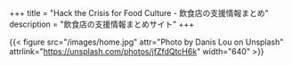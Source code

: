 +++
title = "Hack the Crisis for Food Culture - 飲食店の支援情報まとめ"
description = "飲食店の支援情報まとめサイト"
+++

{{< figure src="/images/home.jpg"
				attr="Photo by Danis Lou on Unsplash"
				attrlink="https://unsplash.com/photos/jfZfdQtcH6k"
				width="640" >}}
